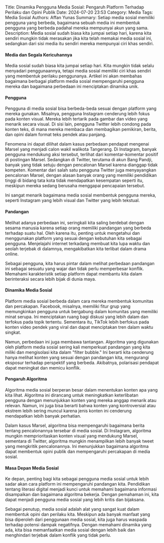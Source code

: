 Title: Dinamika Pengguna Media Sosial: Pengaruh Platform Terhadap Perilaku dan Opini Publik
Date: 2024-07-20 23:53
Category: Media
Tags: Media Sosial
Authors: Affan Yunas
Summary: Setiap media sosial memiliki pengguna yang berbeda, bagaimana sebuah media ini membentuk pengguna yang berbeda padahal mereka mempunyai akun yang sama.
Description: Media sosial sudah biasa kita jumpai setiap hari, karena kita sendiri mungkin tidak merasakan jika kita telah memakai media sosial ini, sedangkan dari sisi media itu sendiri mereka mempunyai ciri khas sendiri.

#### Media dan Segala Kericuhannya

Media sosial sudah biasa kita jumpai setiap hari. Kita mungkin tidak selalu menyadari penggunaannya, tetapi media sosial memiliki ciri khas sendiri yang membentuk perilaku penggunanya. Artikel ini akan membahas bagaimana berbagai platform media sosial mempengaruhi pengguna mereka dan bagaimana perbedaan ini menciptakan dinamika unik.

#### Pengguna

Pengguna di media sosial bisa berbeda-beda sesuai dengan platform yang mereka gunakan. Misalnya, pengguna Instagram cenderung lebih fokus pada konten visual. Mereka lebih tertarik pada gambar dan video yang menarik secara visual. Di sisi lain, pengguna Twitter lebih condong pada konten teks, di mana mereka membaca dan membagikan pemikiran, berita, dan opini dalam format teks pendek atau panjang.

Fenomena ini dapat dilihat dalam kasus perbedaan pendapat mengenai Marsel yang menjadi calon wakil walikota Tangerang. Di Instagram, banyak pengguna mendukung aksi tersebut, terlihat dari komentar-komentar positif di postingan Marsel. Sedangkan di Twitter, terutama di akun Bang Pandji, banyak yang tidak setuju dengan pencalonan Marsel karena dianggap tidak kompeten. Komentar dari salah satu pengguna Twitter juga menyayangkan pencalonan Marsel, dengan alasan banyak orang yang memiliki pendidikan tinggi di bidang tata kota tidak mendapatkan kesempatan seperti itu, meskipun mereka sedang berusaha menggapai pencapaian tersebut.

Ini sangat menarik bagaimana media sosial membentuk pengguna mereka, seperti Instagram yang lebih visual dan Twitter yang lebih tekstual.

#### Pandangan

Melihat adanya perbedaan ini, seringkali kita saling berdebat dengan sesama manusia karena setiap orang memiliki pandangan yang berbeda terhadap suatu hal. Oleh karena itu, penting untuk mengetahui dan menggunakan platform yang sesuai dengan kebutuhan kita sebagai pengguna. Menjelajahi internet terkadang membuat kita lupa waktu dan seolah terjebak di dalamnya, mengakibatkan kita terlibat dalam drama online.

Sebagai pengguna, kita harus pintar dalam melihat perbedaan pandangan ini sebagai sesuatu yang wajar dan tidak perlu memperbesar konflik. Memahami karakteristik setiap platform dapat membantu kita dalam berinteraksi secara lebih bijak di dunia maya.

#### Dinamika Media Sosial

Platform media sosial berbeda dalam cara mereka membentuk komunitas dan percakapan. Facebook, misalnya, memiliki fitur grup yang memungkinkan pengguna untuk bergabung dalam komunitas yang memiliki minat serupa. Ini menciptakan ruang bagi diskusi yang lebih dalam dan terfokus pada topik tertentu. Sementara itu, TikTok lebih berfokus pada konten video pendek yang viral dan dapat menciptakan tren dalam waktu singkat.

Namun, perbedaan ini juga membawa tantangan. Algoritma yang digunakan oleh platform media sosial sering kali memperkuat pandangan yang kita miliki dan mengisolasi kita dalam "filter bubble." Ini berarti kita cenderung hanya melihat konten yang sesuai dengan pandangan kita, mengurangi eksposur terhadap perspektif yang berbeda. Akibatnya, polarisasi pendapat dapat meningkat dan memicu konflik.

#### Pengaruh Algoritma

Algoritma media sosial berperan besar dalam menentukan konten apa yang kita lihat. Algoritma ini dirancang untuk meningkatkan keterlibatan pengguna dengan menunjukkan konten yang mereka anggap menarik atau relevan. Namun, ini juga bisa berarti bahwa konten yang kontroversial atau ekstrem lebih sering muncul karena jenis konten ini cenderung mendapatkan lebih banyak perhatian.

Dalam kasus Marsel, algoritma bisa mempengaruhi bagaimana berita tentang pencalonannya tersebar di media sosial. Di Instagram, algoritma mungkin memprioritaskan konten visual yang mendukung Marsel, sementara di Twitter, algoritma mungkin menampilkan lebih banyak tweet yang mengkritik pencalonannya. Ini menunjukkan bagaimana algoritma dapat membentuk opini publik dan mempengaruhi percakapan di media sosial.

#### Masa Depan Media Sosial

Ke depan, penting bagi kita sebagai pengguna media sosial untuk lebih sadar akan cara platform ini mempengaruhi pandangan kita. Pendidikan tentang literasi digital menjadi kunci untuk memahami bagaimana informasi disampaikan dan bagaimana algoritma bekerja. Dengan pemahaman ini, kita dapat menjadi pengguna media sosial yang lebih kritis dan bijaksana.

Sebagai penutup, media sosial adalah alat yang sangat kuat dalam membentuk opini dan perilaku kita. Meskipun ada banyak manfaat yang bisa diperoleh dari penggunaan media sosial, kita juga harus waspada terhadap potensi dampak negatifnya. Dengan memahami dinamika yang ada, kita bisa memanfaatkan media sosial dengan lebih baik dan menghindari terjebak dalam konflik yang tidak perlu.

